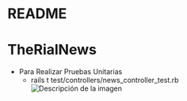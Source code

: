# README

# TheRialNews

- Para Realizar Pruebas Unitarias
    - rails t test/controllers/news_controller_test.rb
![Descripción de la imagen](app/assets/images/img-punitarias.jpg "Pruebas Unitarias")
